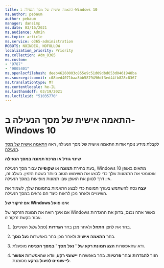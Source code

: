 ```yaml
---
title: התאמה אישית של מסך הנעילה ב-Windows 10
ms.author: pebaum
author: pebaum
manager: dansimp
ms.date: 03/16/2021
ms.audience: Admin
ms.topic: article
ms.service: o365-administration
ROBOTS: NOINDEX, NOFOLLOW
localization_priority: Priority
ms.collection: Adm_O365
ms.custom:
- "9787"
- "9005401"
ms.openlocfilehash: deeb46260003c855e9c51d09dbd053d0461948ba
ms.sourcegitcommit: c08bed4071baa3bb5879496df3ed44fb828c8367
ms.translationtype: MT
ms.contentlocale: he-IL
ms.lasthandoff: 03/19/2021
ms.locfileid: "51035770"
---
```

# <a name="personalize-your-lock-screen-in-windows-10"></a>התאמה אישית של מסך הנעילה ב-Windows 10

לקבלת מידע נוסף אודות התאמה אישית של מסך הנעילה, ראה [התאמה אישית של מסך הנעילה](https://support.microsoft.com/windows/personalize-your-lock-screen-81dab9b0-35cf-887c-84a0-6de8ef72bea0).

**שינוי גודל או מרכוז תמונה במסך הנעילה**

בעת בחירת **תמונה** או **שקופיות** עבור מסך הנעילה, Windows 10 מתאים באופן אוטומטי את התמונות שלך כדי לבצע את השימוש הטוב ביותר בשטח הזמין. בשלב זה, אין דרך לכוונן את האופן שבו תמונות מופיעות במסך הנעילה.

**עצה** נסה להשתמש בעורך תמונות כדי לבצע התאמות בתמונות שלך, לשמור את השינויים ולאחר מכן לראות כיצד הם נראים במסך הנעילה.

**אם זרקור של Windows אינו פועל**

אם אינך רואה את תמונת הזרקור של Windows כאשר אתה נכנס, בדוק את ההגדרות עבור בקשת זרקור זו. 

1. בחר את לחצן **התחל** ולאחר מכן בחר **הגדרות** (סמל גלגל השיניים).

1. בחר **התאמה אישית** ולאחר מכן בחר באפשרות **נעל מסך**.

1. ודא שהאפשרות **הצג תמונת רקע של ' נעל מסך ' במסך הכניסה** מופעלת.

1. חזור **להגדרות** ובחר **פרטיות**. בחר באפשרות **יישומי רקע**, וודא שהאפשרות **אפשר ליישומים לפעול ברקע** מסומנת.